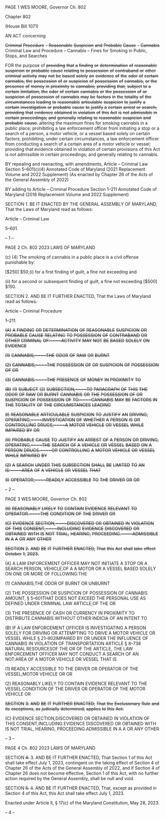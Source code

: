PAGE 1
WES MOORE, Governor Ch. 802

Chapter 802

(House Bill 1071)

AN ACT concerning

~~Criminal~~ ~~Procedure~~ ~~–~~ ~~Reasonable~~ ~~Suspicion~~ ~~and~~ ~~Probable~~ ~~Cause~~ ~~–~~ ~~Cannabis~~
Criminal Law and Procedure – Cannabis – Fines for Smoking in Public, Stops,
and Searches

FOR the purpose of ~~providing~~ ~~that~~ ~~a~~ ~~finding~~ ~~or~~ ~~determination~~ ~~of~~ ~~reasonable~~ ~~suspicion~~ ~~or~~
~~probable~~ ~~cause~~ ~~relating~~ ~~to~~ ~~possession~~ ~~of~~ ~~contraband~~ ~~or~~ ~~other~~ ~~criminal~~ ~~activity~~ ~~may~~
~~not~~ ~~be~~ ~~based~~ ~~solely~~ ~~on~~ ~~evidence~~ ~~of~~ ~~the~~ ~~odor~~ ~~of~~ ~~certain~~ ~~cannabis,~~ ~~the~~ ~~possession~~ ~~of~~ ~~or~~
~~suspicion~~ ~~of~~ ~~possession~~ ~~of~~ ~~cannabis,~~ ~~or~~ ~~the~~ ~~presence~~ ~~of~~ ~~money~~ ~~in~~ ~~proximity~~ ~~to~~
~~cannabis;~~ ~~providing~~ ~~that,~~ ~~subject~~ ~~to~~ ~~a~~ ~~certain~~ ~~limitation,~~ ~~the~~ ~~odor~~ ~~of~~ ~~certain~~ ~~cannabis~~
~~or~~ ~~the~~ ~~possession~~ ~~of~~ ~~or~~ ~~suspicion~~ ~~of~~ ~~possession~~ ~~of~~ ~~cannabis~~ ~~may~~ ~~be~~ ~~factors~~ ~~in~~ ~~the~~
~~totality~~ ~~of~~ ~~the~~ ~~circumstances~~ ~~leading~~ ~~to~~ ~~reasonable~~ ~~articulable~~ ~~suspicion~~ ~~to~~ ~~justify~~ ~~a~~
~~certain~~ ~~investigation~~ ~~or~~ ~~probable~~ ~~cause~~ ~~to~~ ~~justify~~ ~~a~~ ~~certain~~ ~~arrest~~ ~~or~~ ~~search;~~ ~~providing~~
~~that~~ ~~evidence~~ ~~obtained~~ ~~in~~ ~~violation~~ ~~of~~ ~~this~~ ~~Act~~ ~~is~~ ~~not~~ ~~admissible~~ ~~in~~ ~~certain~~
~~proceedings;~~ ~~and~~ ~~generally~~ ~~relating~~ ~~to~~ ~~reasonable~~ ~~suspicion~~ ~~and~~ ~~probable~~ ~~cause.~~
altering the maximum fines for smoking cannabis in a public place; prohibiting a law
enforcement officer from initiating a stop or a search of a person, a motor vehicle, or
a vessel based solely on certain factors; prohibiting, under certain circumstances, a
law enforcement officer from conducting a search of a certain area of a motor vehicle
or vessel; providing that evidence obtained in violation of certain provisions of this
Act is not admissible in certain proceedings; and generally relating to cannabis.

BY repealing and reenacting, with amendments,
Article – Criminal Law
Section 5–601(c)(4)
Annotated Code of Maryland
(2021 Replacement Volume and 2022 Supplement)
(As enacted by Chapter 26 of the Acts of the General Assembly of 2022)

BY adding to
Article – Criminal Procedure
Section 1–211
Annotated Code of Maryland
(2018 Replacement Volume and 2022 Supplement)

SECTION 1. BE IT ENACTED BY THE GENERAL ASSEMBLY OF MARYLAND,
That the Laws of Maryland read as follows:

Article – Criminal Law

5–601.

– 1 –

PAGE 2
Ch. 802 2023 LAWS OF MARYLAND

(c) (4) The smoking of cannabis in a public place is a civil offense punishable
by:

[$250] $50;(i) for a first finding of guilt, a fine not exceeding and

(ii) for a second or subsequent finding of guilt, a fine not exceeding
[$500] $150.

SECTION 2. AND BE IT FURTHER ENACTED, That the Laws of Maryland read
as follows:

Article – Criminal Procedure

1–211.

~~(A)~~ ~~A~~ ~~FINDING~~ ~~OR~~ ~~DETERMINATION~~ ~~OF~~ ~~REASONABLE~~ ~~SUSPICION~~ ~~OR~~
~~PROBABLE~~ ~~CAUSE~~ ~~RELATING~~ ~~TO~~ ~~POSSESSION~~ ~~OF~~ ~~CONTRABAND~~ ~~OR~~ ~~OTHER~~ ~~CRIMINAL~~
~~OF:~~~~ACTIVITY~~ ~~MAY~~ ~~NOT~~ ~~BE~~ ~~BASED~~ ~~SOLELY~~ ~~ON~~ ~~EVIDENCE~~

~~(1)~~ ~~CANNABIS;~~~~THE~~ ~~ODOR~~ ~~OF~~ ~~RAW~~ ~~OR~~ ~~BURNT~~

~~(2)~~ ~~CANNABIS;~~~~THE~~ ~~POSSESSION~~ ~~OF~~ ~~OR~~ ~~SUSPICION~~ ~~OF~~ ~~POSSESSION~~ ~~OF~~
~~OR~~

~~(3)~~ ~~CANNABIS.~~~~THE~~ ~~PRESENCE~~ ~~OF~~ ~~MONEY~~ ~~IN~~ ~~PROXIMITY~~ ~~TO~~

~~(B)~~ ~~(1)~~ ~~SUBJECT~~ ~~(2)~~ ~~SUBSECTION,~~~~TO~~ ~~PARAGRAPH~~ ~~OF~~ ~~THIS~~ ~~THE~~ ~~ODOR~~ ~~OF~~
~~RAW~~ ~~OR~~ ~~BURNT~~ ~~CANNABIS~~ ~~OR~~ ~~THE~~ ~~POSSESSION~~ ~~OF~~ ~~OR~~ ~~SUSPICION~~ ~~OF~~ ~~POSSESSION~~ ~~OF~~
~~TO:~~~~CANNABIS~~ ~~MAY~~ ~~BE~~ ~~FACTORS~~ ~~IN~~ ~~THE~~ ~~TOTALITY~~ ~~OF~~ ~~THE~~ ~~CIRCUMSTANCES~~ ~~LEADING~~

~~(I)~~ ~~REASONABLE~~ ~~ARTICULABLE~~ ~~SUSPICION~~ ~~TO~~ ~~JUSTIFY~~ ~~AN~~
~~DRIVING,~~ ~~OPERATING,~~~~INVESTIGATION~~ ~~OF~~ ~~WHETHER~~ ~~A~~ ~~PERSON~~ ~~IS~~ ~~OR~~ ~~CONTROLLING~~
~~DRUGS;~~~~A~~ ~~MOTOR~~ ~~VEHICLE~~ ~~OR~~ ~~VESSEL~~ ~~WHILE~~ ~~IMPAIRED~~ ~~BY~~ ~~OR~~

~~(II)~~ ~~PROBABLE~~ ~~CAUSE~~ ~~TO~~ ~~JUSTIFY~~ ~~AN~~ ~~ARREST~~ ~~OF~~ ~~A~~ ~~PERSON~~ ~~OR~~
~~DRIVING,~~ ~~OPERATING,~~~~THE~~ ~~SEARCH~~ ~~OF~~ ~~A~~ ~~VEHICLE~~ ~~OR~~ ~~VESSEL~~ ~~BASED~~ ~~ON~~ ~~A~~ ~~PERSON~~
~~DRUGS.~~~~OR~~ ~~CONTROLLING~~ ~~A~~ ~~MOTOR~~ ~~VEHICLE~~ ~~OR~~ ~~VESSEL~~ ~~WHILE~~ ~~IMPAIRED~~ ~~BY~~

~~(2)~~ ~~A~~ ~~SEARCH~~ ~~UNDER~~ ~~THIS~~ ~~SUBSECTION~~ ~~SHALL~~ ~~BE~~ ~~LIMITED~~ ~~TO~~ ~~AN~~
~~IS:~~~~AREA~~ ~~OF~~ ~~A~~ ~~VEHICLE~~ ~~OR~~ ~~VESSEL~~ ~~THAT~~

~~(I)~~ ~~OPERATOR;~~~~READILY~~ ~~ACCESSIBLE~~ ~~TO~~ ~~THE~~ ~~DRIVER~~ ~~OR~~ ~~OR~~

– 2 –

PAGE 3
WES MOORE, Governor Ch. 802

~~(II)~~ ~~REASONABLY~~ ~~LIKELY~~ ~~TO~~ ~~CONTAIN~~ ~~EVIDENCE~~ ~~RELEVANT~~ ~~TO~~
~~OPERATOR.~~~~THE~~ ~~CONDITION~~ ~~OF~~ ~~THE~~ ~~DRIVER~~ ~~OR~~

~~(C)~~ ~~EVIDENCE~~ ~~SECTION,~~~~DISCOVERED~~ ~~OR~~ ~~OBTAINED~~ ~~IN~~ ~~VIOLATION~~ ~~OF~~ ~~THIS~~
~~CONSENT,~~~~INCLUDING~~ ~~EVIDENCE~~ ~~DISCOVERED~~ ~~OR~~ ~~OBTAINED~~ ~~WITH~~ ~~IS~~ ~~NOT~~
~~TRIAL,~~ ~~HEARING,~~ ~~PROCEEDING.~~~~ADMISSIBLE~~ ~~IN~~ ~~A~~ ~~A~~ ~~OR~~ ~~ANY~~ ~~OTHER~~

~~SECTION~~ ~~2.~~ ~~AND~~ ~~BE~~ ~~IT~~ ~~FURTHER~~ ~~ENACTED,~~ ~~That~~ ~~this~~ ~~Act~~ ~~shall~~ ~~take~~ ~~effect~~
~~October~~ ~~1,~~ ~~2023.~~

(A) A LAW ENFORCEMENT OFFICER MAY NOT INITIATE A STOP OR A SEARCH
PERSON, VEHICLE,OF A A MOTOR OR A VESSEL BASED SOLELY ON ONE OR MORE OF
FOLLOWING:THE

(1) CANNABIS;THE ODOR OF BURNT OR UNBURNT

(2) THE POSSESSION OR SUSPICION OF POSSESSION OF CANNABIS
AMOUNT, § 5–601THAT DOES NOT EXCEED THE PERSONAL USE AS DEFINED UNDER
CRIMINAL LAW ARTICLE;OF THE OR

(3) THE PRESENCE OF CASH OR CURRENCY IN PROXIMITY TO
DISTRIBUTE.CANNABIS WITHOUT OTHER INDICIA OF AN INTENT TO

(B) IF A LAW ENFORCEMENT OFFICER IS INVESTIGATING A PERSON SOLELY
FOR DRIVING OR ATTEMPTING TO DRIVE A MOTOR VEHICLE OR VESSEL WHILE
§ 21–902IMPAIRED BY OR UNDER THE INFLUENCE OF CANNABIS IN VIOLATION OF
TRANSPORTATION ARTICLE § 8–738 NATURAL RESOURCESOF THE OR OF THE
ARTICLE, THE LAW ENFORCEMENT OFFICER MAY NOT CONDUCT A SEARCH OF AN
NOT:AREA OF A MOTOR VEHICLE OR VESSEL THAT IS

(1) READILY ACCESSIBLE TO THE DRIVER OR OPERATOR OF THE
VESSEL;MOTOR VEHICLE OR OR

(2) REASONABLY LIKELY TO CONTAIN EVIDENCE RELEVANT TO THE
VESSEL.CONDITION OF THE DRIVER OR OPERATOR OF THE MOTOR VEHICLE OR

~~SECTION~~ ~~3.~~ ~~AND~~ ~~BE~~ ~~IT~~ ~~FURTHER~~ ~~ENACTED,~~ ~~That~~ ~~the~~ ~~Exclusionary~~ ~~Rule~~ ~~and~~ ~~its~~
~~exceptions,~~ ~~as~~ ~~judicially~~ ~~determined,~~ ~~applies~~ ~~to~~ ~~this~~ ~~Act.~~

(C) EVIDENCE SECTION,DISCOVERED OR OBTAINED IN VIOLATION OF THIS
CONSENT,INCLUDING EVIDENCE DISCOVERED OR OBTAINED WITH IS NOT
TRIAL, HEARING, PROCEEDING.ADMISSIBLE IN A A OR ANY OTHER

– 3 –

PAGE 4
Ch. 802 2023 LAWS OF MARYLAND

SECTION ~~4.~~ 3. AND BE IT FURTHER ENACTED, That Section 1 of this Act shall
take effect July 1, 2023, contingent on the taking effect of Section 4 of Chapter 26 of the
Acts of the General Assembly of 2022, and if Section 4 of Chapter 26 does not become
effective, Section 1 of this Act, with no further action required by the General Assembly,
shall be null and void.

SECTION ~~5.~~ 4. AND BE IT FURTHER ENACTED, That, except as provided in
Section 4 of this Act, this Act shall take effect July 1, 2023.

Enacted under Article II, § 17(c) of the Maryland Constitution, May 28, 2023.

– 4 –